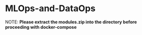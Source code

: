 # MLOps-and-DataOps
NOTE: **Please extract the modules.zip into the directory before proceeding with docker-compose**
